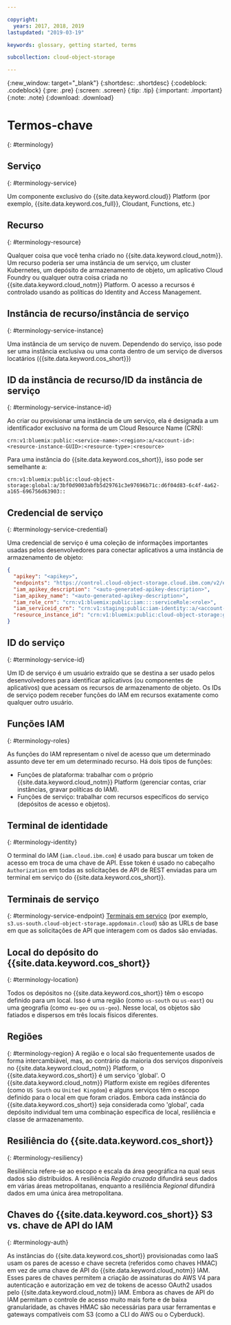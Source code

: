 ```yaml
---

copyright:
  years: 2017, 2018, 2019
lastupdated: "2019-03-19"

keywords: glossary, getting started, terms

subcollection: cloud-object-storage

---
```

{:new_window: target="_blank"}
{:shortdesc: .shortdesc}
{:codeblock: .codeblock}
{:pre: .pre}
{:screen: .screen}
{:tip: .tip}
{:important: .important}
{:note: .note}
{:download: .download} 

# Termos-chave
{: #terminology}

## Serviço
{: #terminology-service}

Um componente exclusivo do {{site.data.keyword.cloud}} Platform (por exemplo, {{site.data.keyword.cos_full}}, Cloudant, Functions, etc.)

## Recurso
{: #terminology-resource}

Qualquer coisa que você tenha criado no {{site.data.keyword.cloud_notm}}. Um recurso poderia ser uma instância de um serviço, um cluster Kubernetes, um depósito de armazenamento de objeto, um aplicativo Cloud Foundry ou qualquer outra coisa criada no {{site.data.keyword.cloud_notm}} Platform. O acesso a recursos é controlado usando as políticas do Identity and Access Management.

## Instância de recurso/instância de serviço
{: #terminology-service-instance}

Uma instância de um serviço de nuvem. Dependendo do serviço, isso pode ser uma instância exclusiva ou uma conta dentro de um serviço de diversos locatários ({{site.data.keyword.cos_short}})

## ID da instância de recurso/ID da instância de serviço
{: #terminology-service-instance-id}

Ao criar ou provisionar uma instância de um serviço, ela é designada a um identificador exclusivo na forma de um Cloud Resource Name (CRN):

```
crn:v1:bluemix:public:<service-name>:<region>:a/<account-id>:<resource-instance-GUID>:<resource-type>:<resource>
```

Para uma instância do {{site.data.keyword.cos_short}}, isso pode ser semelhante a:

```
crn:v1:bluemix:public:cloud-object-storage:global:a/3bf0d9003abfb5d29761c3e97696b71c:d6f04d83-6c4f-4a62-a165-696756d63903::
```

## Credencial de serviço
{: #terminology-service-credential}

Uma credencial de serviço é uma coleção de informações importantes usadas pelos desenvolvedores para conectar aplicativos a uma instância de armazenamento de objeto:

```json
{
  "apikey": "<apikey>",
  "endpoints": "https://control.cloud-object-storage.cloud.ibm.com/v2/endpoints",
  "iam_apikey_description": "<auto-generated-apikey-description>",
  "iam_apikey_name": "<auto-generated-apikey-description>",
  "iam_role_crn": "crn:v1:bluemix:public:iam::::serviceRole:<role>",
  "iam_serviceid_crn": "crn:v1:staging:public:iam-identity::a/<account-id>::serviceid:ServiceId-<GUID>",
  "resource_instance_id": "crn:v1:bluemix:public:cloud-object-storage:global:a//<account-id>:<resource-instance-GUID>::"
}
```

## ID do serviço
{: #terminology-service-id}

Um ID de serviço é um usuário extraído que se destina a ser usado pelos desenvolvedores para identificar aplicativos (ou componentes de aplicativos) que acessam os recursos de armazenamento de objeto. Os IDs de serviço podem receber funções do IAM em recursos exatamente como qualquer outro usuário.

## Funções IAM
{: #terminology-roles}

As funções do IAM representam o nível de acesso que um determinado assunto deve ter em um determinado recurso. Há dois tipos de funções:
  - Funções de plataforma: trabalhar com o próprio {{site.data.keyword.cloud_notm}} Platform (gerenciar contas, criar instâncias, gravar políticas do IAM).
  - Funções de serviço: trabalhar com recursos específicos do serviço (depósitos de acesso e objetos).

## Terminal de identidade
{: #terminology-identity}

O terminal do IAM (`iam.cloud.ibm.com`) é usado para buscar um token de acesso em troca de uma chave de API. Esse token é usado no cabeçalho `Authorization` em todas as solicitações de API de REST enviadas para um terminal em serviço do {{site.data.keyword.cos_short}}.

## Terminais de serviço
{: #terminology-service-endpoint}
[Terminais em serviço](/docs/services/cloud-object-storage?topic=cloud-object-storage-endpoints#endpoints) (por exemplo, `s3.us-south.cloud-object-storage.appdomain.cloud`) são as URLs de base em que as solicitações de API que interagem com os dados são enviadas.

## Local do depósito do {{site.data.keyword.cos_short}}
{: #terminology-location}

Todos os depósitos no {{site.data.keyword.cos_short}} têm o escopo definido para um local. Isso é uma região (como `us-south` ou `us-east`) ou uma geografia (como `eu-geo` ou `us-geo`). Nesse local, os objetos são fatiados e dispersos em três locais físicos diferentes.

## Regiões
{: #terminology-region}
A região e o local são frequentemente usados de forma intercambiável, mas, ao contrário da maioria dos serviços disponíveis no {{site.data.keyword.cloud_notm}} Platform, o {{site.data.keyword.cos_short}} é um serviço 'global'. O {{site.data.keyword.cloud_notm}} Platform existe em regiões diferentes (como `US South` ou `United Kingdom`) e alguns serviços têm o escopo definido para o local em que foram criados. Embora cada instância do {{site.data.keyword.cos_short}} seja considerada como 'global', cada depósito individual tem uma combinação específica de local, resiliência e classe de armazenamento.

## Resiliência do {{site.data.keyword.cos_short}}
{: #terminology-resiliency}

Resiliência refere-se ao escopo e escala da área geográfica na qual seus dados são distribuídos. A resiliência _Região cruzada_ difundirá seus dados em várias áreas metropolitanas, enquanto a resiliência _Regional_ difundirá dados em uma única área metropolitana.

## Chaves do {{site.data.keyword.cos_short}} S3 vs. chave de API do IAM
{: #terminology-auth}

As instâncias do {{site.data.keyword.cos_short}} provisionadas como IaaS usam os pares de acesso e chave secreta (referidos como chaves HMAC) em vez de uma chave de API do {{site.data.keyword.cloud_notm}} IAM. Esses pares de chaves permitem a criação de assinaturas do AWS V4 para autenticação e autorização em vez de tokens de acesso OAuth2 usados pelo {{site.data.keyword.cloud_notm}} IAM. Embora as chaves de API do IAM permitam o controle de acesso muito mais forte e de baixa granularidade, as chaves HMAC são necessárias para usar ferramentas e gateways compatíveis com S3 (como a CLI do AWS ou o Cyberduck).
